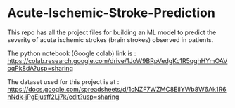 # Acute-Ischemic-Stroke-Prediction
This repo has all the project files for building an ML model to predict the severity of acute ischemic strokes (brain strokes) observed in patients.

The python notebook (Google colab) link is : https://colab.research.google.com/drive/1JoW9BRpVedgKc1R5qghHYmOAVoqPk8dA?usp=sharing

The dataset used for this project is at : https://docs.google.com/spreadsheets/d/1cNZF7WZMC8EilYWb8W6Ak1R6nNdk-jPgEjusff2Lj7k/edit?usp=sharing
